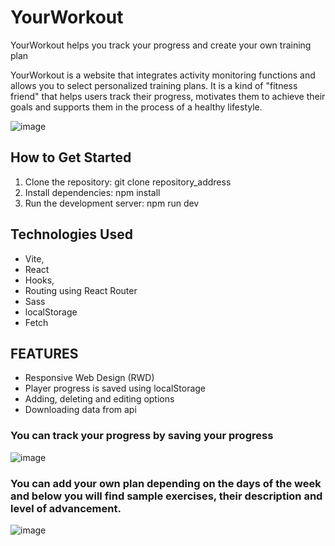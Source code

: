 # YourWorkout
 YourWorkout helps you track your progress and create your own training plan
 
YourWorkout is a website that integrates activity monitoring functions and allows you to select personalized training plans. It is a kind of "fitness friend" that helps users track their progress, motivates them to achieve their goals and supports them in the process of a healthy lifestyle.

![image](https://github.com/JakubDomarecki/YourWorkout/assets/160236789/6752aeed-4c3b-4140-82d2-a722117d9ac6)


## How to Get Started

1. Clone the repository: git clone repository_address
2. Install dependencies: npm install
3. Run the development server: npm run dev

## Technologies Used
- Vite,
- React
- Hooks,
- Routing using React Router
- Sass
- localStorage
- Fetch

## FEATURES
- Responsive Web Design (RWD)
- Player progress is saved using localStorage
- Adding, deleting and editing options
- Downloading data from api


### You can track your progress by saving your progress
![image](https://github.com/JakubDomarecki/YourWorkout/assets/160236789/1995def4-4c10-46fa-b3d2-fcd6ad116823)


### You can add your own plan depending on the days of the week and below you will find sample exercises, their description and level of advancement.

![image](https://github.com/JakubDomarecki/YourWorkout/assets/160236789/c76a799e-3d81-4008-80bd-895947bd35ac)







